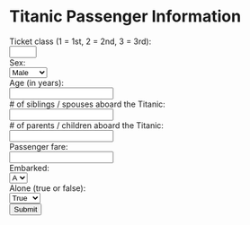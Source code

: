 <!DOCTYPE html>
<html lang="en">
<head>
    <meta charset="UTF-8">
    <meta name="viewport" content="width=device-width, initial-scale=1.0">
    <title>Titanic Passenger Information</title>
</head>
<body>
    <h1>Titanic Passenger Information</h1>
    <form id="titanicForm">
        <label for="pclass">Ticket class (1 = 1st, 2 = 2nd, 3 = 3rd):</label><br>
        <input type="number" id="pclass" name="pclass" min="1" max="3" required><br>
         <label for="sex">Sex:</label><br>
        <select id="sex" name="sex" required>
            <option value="male">Male</option>
            <option value="female">Female</option>
        </select><br>
         <label for="age">Age (in years):</label><br>
        <input type="number" id="age" name="age" min="0" required><br>
         <label for="sibsp"># of siblings / spouses aboard the Titanic:</label><br>
        <input type="number" id="sibsp" name="sibsp" min="0" required><br>
          <label for="parch"># of parents / children aboard the Titanic:</label><br>
        <input type="number" id="parch" name="parch" min="0" required><br>
          <label for="fare">Passenger fare:</label><br>
        <input type="number" id="fare" name="fare" min="0" required><br>
          <label for="embarked">Embarked:</label><br>
        <select id="embarked" name="embarked" required>
            <option value="A">A</option>
            <option value="B">B</option>
            <option value="C">C</option>
        </select><br>
        <label for="alone">Alone (true or false):</label><br>
        <select id="alone" name="alone" required>
            <option value="true">True</option>
            <option value="false">False</option>
        </select><br>
        <input type="submit" value="Submit">
    </form>

<script>
        document.getElementById('titanicForm').addEventListener('submit', function(event) {
            event.preventDefault(); // Prevent the default form submission

            // Collect form data
            const formData = {
                pclass: document.getElementById('pclass').value,
                sex: document.getElementById('sex').value,
                age: document.getElementById('age').value,
                sibsp: document.getElementById('sibsp').value,
                parch: document.getElementById('parch').value,
                fare: document.getElementById('fare').value,
                embarked: document.getElementById('embarked').value,
                alone: document.getElementById('alone').value
            };

            // Send POST request to the backend API
            fetch('http://localhost:8086/predict', { // Change URL to match your backend
                method: 'POST',
                headers: {
                    'Content-Type': 'application/json'
                },
                body: JSON.stringify(formData)
            })
            .then(response => response.json())
            .then(data => {
                // Handle response data here
                console.log(data);
            })
            .catch(error => {
                console.error('Error:', error);
            });
        });
    </script>
</body>
</html>
